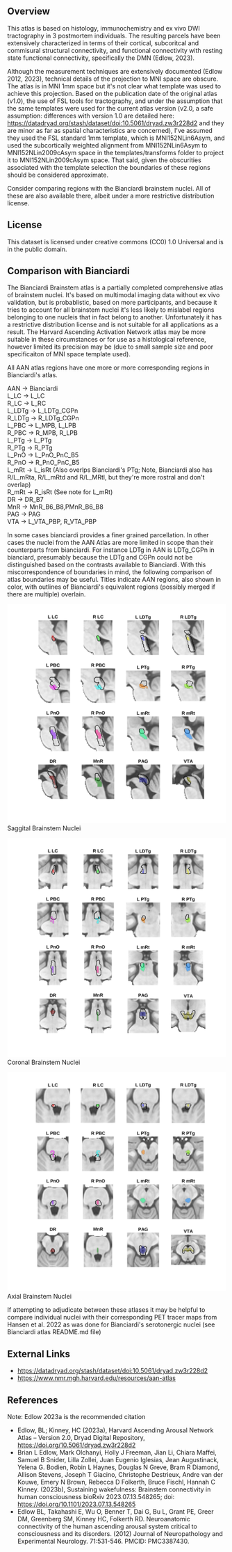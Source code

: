 ## Overview

This atlas is based on histology, immunochemistry and ex vivo DWI tractography 
in 3 postmortem individuals. The resulting parcels have been extensively 
characterized in terms of their cortical, subcoritcal and commisural 
structural connectivity, and functional connectivity with resting state 
functional connectivity, specifically the DMN (Edlow, 2023).

Although the measurement techniques are extensively documented (Edlow 2012, 
2023), technical details of the projection to MNI space are obscure.  The 
atlas is in MNI 1mm space but it's not clear what template was used to achieve 
this projection. Based on the publication date of the original atlas (v1.0), 
the use of FSL tools for tractography, and under the assumption that the same 
templates were used for the current atlas version (v2.0, a safe assumption: 
differences with version 1.0 are detailed here: 
https://datadryad.org/stash/dataset/doi:10.5061/dryad.zw3r228d2 and they are
minor as far as spatial characteristics are concerned), I've assumed they 
used the FSL standard 1mm template, which is MNI152NLin6Asym, and used the
subcortically weighted alignment from MNI152NLin6Asym to MNI152NLin2009cAsym
space in the templates/transforms folder to project it to MNI152NLin2009cAsym
space. That said, given the obscurities associated with the template selection 
the boundaries of these regions should be considered approximate.

Consider comparing regions with the Bianciardi brainstem nuclei. All of these
are also available there, albeit under a more restrictive distribution license.

## License

This dataset is licensed under creative commons (CC0) 1.0 Universal and is in
the public domain.

## Comparison with Bianciardi

The Bianciardi Brainstem atlas is a partially completed comprehensive atlas of
brainstem nuclei. It's based on multimodal imaging data without ex vivo 
validation, but is probablistic, based on more participants, and because it
tries to account for all brainstem nuclei it's less likely to mislabel regions
belonging to one nucleis that in fact belong to another. Unfortunately it has
a restrictive distribution license and is not suitable for all applications as
a result. The Harvard Ascending Activation Network atlas may be more suitable
in these circumstances or for use as a histological reference, however limited
its precision may be (due to small sample size and poor specificaiton of 
MNI space template used).

All AAN atlas regions have one more or more corresponding regions in 
Bianciardi's atlas.

AAN -> Bianciardi<br />
L_LC -> L_LC<br />
R_LC -> L_RC<br />
L_LDTg ->  L_LDTg_CGPn<br />
R_LDTg -> R_LDTg_CGPn<br />
L_PBC -> L_MPB, L_LPB<br />
R_PBC -> R_MPB, R_LPB<br />
L_PTg -> L_PTg<br />
R_PTg -> R_PTg<br />
L_PnO -> L_PnO_PnC_B5<br />
R_PnO -> R_PnO_PnC_B5<br />
L_mRt -> L_isRt (Also overlps Bianciardi's PTg; Note, Bianciardi also has R/L_mRta, R/L_mRtd and R/L_MRtl, but they're more rostral and don't overlap)<br />
R_mRt -> R_isRt (See note for L_mRt)<br />
DR -> DR_B7<br />
MnR -> MnR_B6_B8,PMnR_B6_B8<br />
PAG -> PAG<br />
VTA -> L_VTA_PBP, R_VTA_PBP<br />

In some cases bianciardi provides a finer grained parcellation. In other cases
the nuclei from the AAN Atlas are more limited in scope than their counterparts
from bianciardi. For instance LDTg in AAN is LDTg_CGPn in bianciard, presumably
because the LDTg and CGPn could not be distinguished based on the contrasts
available to Bianciardi. With this miscorrespondence of boundaries in mind, the
following comparison of atlas boundaries may be useful. Titles indicate AAN 
regions, also shown in color, with outlines of Bianciardi's equivalent regions
(possibly merged if there are multiple) overlain.

![html/compare_with_bianciardi_01.png](html/compare_with_bianciardi_01.png)
Saggital Brainstem Nuclei

![html/compare_with_bianciardi_02.png](html/compare_with_bianciardi_02.png)
Coronal Brainstem Nuclei

![html/compare_with_bianciardi_03.png](html/compare_with_bianciardi_03.png)
Axial Brainstem Nuclei

If attempting to adjudicate between these atlases it may be helpful to compare
individual nuclei with their corresponding PET tracer maps from Hansen et al. 
2022 as was done for Bianciardi's serotonergic nuclei (see Bianciardi atlas
README.md file)

## External Links

* https://datadryad.org/stash/dataset/doi:10.5061/dryad.zw3r228d2
* https://www.nmr.mgh.harvard.edu/resources/aan-atlas


## References

Note: Edlow 2023a is the recommended citation

* Edlow, BL; Kinney, HC (2023a), Harvard Ascending Arousal Network Atlas – Version 2.0, Dryad Digital Repository, https://doi.org/10.5061/dryad.zw3r228d2
* Brian L Edlow, Mark Olchanyi, Holly J Freeman, Jian Li, Chiara Maffei, Samuel B Snider, Lilla Zollei, Juan Eugenio Iglesias, Jean Augustinack, Yelena G. Bodien, Robin L Haynes, Douglas N Greve, Bram R Diamond, Allison Stevens, Joseph T Giacino, Christophe Destrieux, Andre van der Kouwe, Emery N Brown, Rebecca D Folkerth, Bruce Fischl, Hannah C Kinney. (2023b), Sustaining wakefulness: Brainstem connectivity in human consciousness bioRxiv 2023.07.13.548265; doi: https://doi.org/10.1101/2023.07.13.548265
* Edlow BL, Takahashi E, Wu O, Benner T, Dai G, Bu L, Grant PE, Greer DM, Greenberg SM, Kinney HC, Folkerth RD. Neuroanatomic connectivity of the human ascending arousal system critical to consciousness and its disorders. (2012) Journal of Neuropathology and Experimental Neurology. 71:531-546.  PMCID: PMC3387430.
